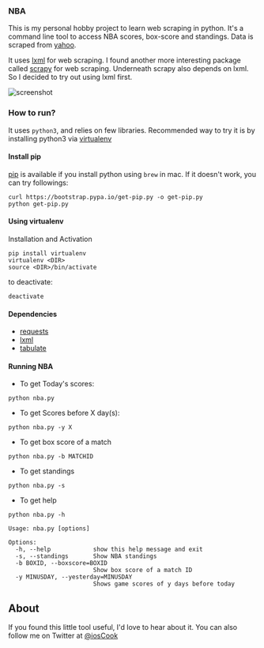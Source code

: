 ### NBA

This is my personal hobby project to learn web scraping in python. It's a command line tool to access NBA scores, box-score and standings. Data is scraped from [yahoo](www.yahoo.com/sports/nba). 

It uses [lxml](http://lxml.de/) for web scraping. I found another more interesting package called [scrapy](https://github.com/scrapy/scrapy) for web scraping. Underneath scrapy also depends on lxml. So I decided to try out using lxml first. 

![screenshot](https://github.com/freesuraj/NBA/blob/master/demo.gif?raw=true)


### How to run?

It uses `python3`, and relies on few libraries. Recommended way to try it is by installing python3 via [virtualenv](https://virtualenv.pypa.io/en/stable/installation/)

#### Install pip
[pip](https://pip.readthedocs.io/en/stable/installing/) is available if you install python using `brew` in mac. If it doesn't work, you can try followings:
```
curl https://bootstrap.pypa.io/get-pip.py -o get-pip.py
python get-pip.py
```
#### Using virtualenv
Installation and Activation
```
pip install virtualenv
virtualenv <DIR>
source <DIR>/bin/activate
````
to deactivate:
```
deactivate
```

#### Dependencies
* [requests](https://github.com/kennethreitz/requests)
* [lxml](http://lxml.de/)
* [tabulate](https://bitbucket.org/astanin/python-tabulate)

#### Running NBA
* To get Today's scores:
```
python nba.py
```
* To get Scores before X day(s):
```
python nba.py -y X
```

* To get box score of a match
```
python nba.py -b MATCHID
```

* To get standings
```
python nba.py -s
```
* To get help
```
python nba.py -h

Usage: nba.py [options]

Options:
  -h, --help            show this help message and exit
  -s, --standings       Show NBA standings
  -b BOXID, --boxscore=BOXID
                        Show box score of a match ID
  -y MINUSDAY, --yesterday=MINUSDAY
                        Shows game scores of y days before today
```

## About

If you found this little tool useful, I'd love to hear about it. You can also follow me on Twitter at [@iosCook](https://twitter.com/ioscook)

